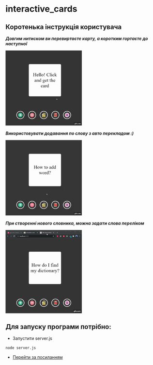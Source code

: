 # interactive_cards

## Коротенька інструкція користувача

***Довгим нитиском ви перевиртаєте карту, а коротким гортаєте до наступної***

<img src="https://github.com/DanilPidhainyi/interactive_cards/blob/main/showing%20the%20work%20of%20the%20program/gif_1.gif" width=50% height=50%/>

***Використовувати додавання по слову з авто перекладом :)***

<img src="https://github.com/DanilPidhainyi/interactive_cards/blob/main/showing%20the%20work%20of%20the%20program/gif_2.gif" width=50% height=50%/>

***При створенні нового словника, можна задати слова переліком***

<img src="https://github.com/DanilPidhainyi/interactive_cards/blob/main/showing%20the%20work%20of%20the%20program/gif_3.gif" width=50% height=50%/>

## Для запуску програми потрібно:
* Запустити server.js

```bash
node server.js
```
* [Перейти за посиланням](http://localhost:3000/)


